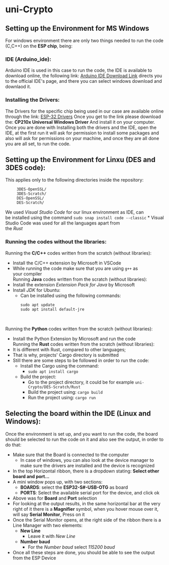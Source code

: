# uni-Crypto


## Setting up the Environment for MS Windows <br>
For windows environment there are only two things needed to run
the code (C,C++) on the **ESP chip**, being: <br>
### IDE (Arduino_ide):<br>
Arduino IDE is used in this case to run the code,
the IDE is available to download online, the following link:
[Arduino IDE Download Link](https://www.arduino.cc/en/software)
directs you to the official IDE's page, and there you can select windows
download and downlaod it. <br>
### Installing the Drivers: <br>
The Drivers for the specific chip being used in our case are available online through the link:
[ESP-32 Drivers](https://www.silabs.com/developers/usb-to-uart-bridge-vcp-drivers?tab=downloads)
Once you get to the link please download the: **CP210x Universal Windows Driver**
And install it on your computer.
Once you are done with Installing both the drivers and the IDE,
open the IDE, at the first run it will ask for permission to install
some packages and also will ask for permissions on your machine, and once they are all
done you are all set, to run the code. <br>
## Setting up the Environment for Linxu (DES and 3DES code):
This applies only to the following directories inside the repository:
```
     3DES-OpenSSL/
     3DES-Scratch/
     DES-OpenSSL/
     DES-Scratch/
```
We used *Visual Studio Code* for our linux environment as IDE, can<br>
be installed using the command `sudo snap install code --classic`
    * Visual Studio Code was used for all the languages apart from <br>
    the *Rust* <br>
### Running the codes without the libraries:
Running the **C/C++** codes written from the scratch (without libraries):<br>
* Install the C/C++ extension by Microsoft in VSCode
* While running the code make sure that you are using `g++` as <br>
    your compiler<br>
Running **Java** codes written from the scratch (without libraries):<br>
* Install the extension *Extension Pack for Java* by Microsoft
* Install *JDK* for Ubuntu:
    * Can be installed using the following commands:
        ```
        sudo apt update 
        sudo apt install default-jre
        ```
        <br>
Running the **Python** codes written from the scratch (without libraries):<br>
* Install the Python Extension by Microsoft and run the code<br>
Running the **Rust** codes written from the scratch (without libraries):<br>
* It is different with Rust, compared to other languages;
* That is why, projects' Cargo directory is submitted
* Still there are some steps to be followed in order to run the code:
    * Install the Cargo using the command:
        * `sudo apt install cargo`
    * Build the project:
        * Go to the project directory, it could be for example `uni-Crypto/DES-Scratch/Rust`
        * Build the project using: `cargo build`
        * Run the project using: `cargo run`

## Selecting the board within the IDE (Linux and Windows):
Once the environment is set up, and you want to run the code, the board should be selected
to run the code on it and also see the output, in order to do that:<br>
* Make sure that the Board is connected to the computer
    * In case of windows, you can also look at the device manager to make sure the drivers
    are installed and the device is recognized
* In the top Horizontal ribbon, there is a dropdown stating:
  **Select other board and port...**
* A mini window pops up, with two sections:
    * **BOARDS**: select the **ESP32-S#-USB-OTG** as board
    * **PORTS**: Select the available serial port for the device, and click ok
* Above was for **Board** and **Port** selection
* For looking at the output results, in the same horizontal bar at the very right of it
there is a **Magnifier** symbol, when you hover mouse over it, will say **Serial Monitor**,
Press on it
* Once the Serial Monitor opens, at the right side of the ribbon there is a Line Manager with two elements:
    * **New Line**
        * Leave it with *New Line*
    * **Number baud**
        * For the *Number baud* select *115200 baud*
* Once all these steps are done, you should be able to see the output from the ESP Device
